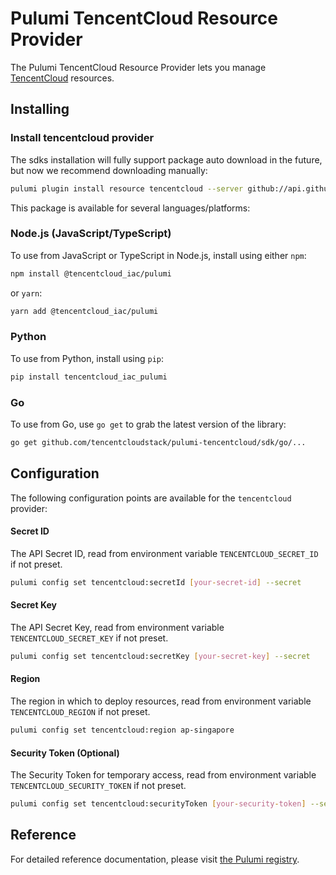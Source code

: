 # Pulumi TencentCloud Resource Provider

The Pulumi TencentCloud Resource Provider lets you manage [TencentCloud](https://www.tencentcloud.com/) resources.

## Installing

### Install tencentcloud provider

The sdks installation will fully support package auto download in the future, but now we recommend downloading manually:

```bash
pulumi plugin install resource tencentcloud --server github://api.github.com/tencentcloudstack
```

This package is available for several languages/platforms:

### Node.js (JavaScript/TypeScript)

To use from JavaScript or TypeScript in Node.js, install using either `npm`:

```bash
npm install @tencentcloud_iac/pulumi
```

or `yarn`:

```bash
yarn add @tencentcloud_iac/pulumi
```

### Python

To use from Python, install using `pip`:

```bash
pip install tencentcloud_iac_pulumi
```

### Go

To use from Go, use `go get` to grab the latest version of the library:

```bash
go get github.com/tencentcloudstack/pulumi-tencentcloud/sdk/go/...
```

## Configuration

The following configuration points are available for the `tencentcloud` provider:

#### Secret ID
The API Secret ID, read from environment variable `TENCENTCLOUD_SECRET_ID` if not preset.

```bash
pulumi config set tencentcloud:secretId [your-secret-id] --secret
```
#### Secret Key
The API Secret Key, read from environment variable `TENCENTCLOUD_SECRET_KEY` if not preset.

```bash
pulumi config set tencentcloud:secretKey [your-secret-key] --secret
```

#### Region
The region in which to deploy resources, read from environment variable `TENCENTCLOUD_REGION` if not preset.

```bash
pulumi config set tencentcloud:region ap-singapore
```

#### Security Token (Optional)
The Security Token for temporary access, read from environment variable `TENCENTCLOUD_SECURITY_TOKEN` if not preset.

```bash
pulumi config set tencentcloud:securityToken [your-security-token] --secret
```

## Reference

For detailed reference documentation, please visit [the Pulumi registry](https://www.pulumi.com/registry/packages/tencentcloud/api-docs/).

